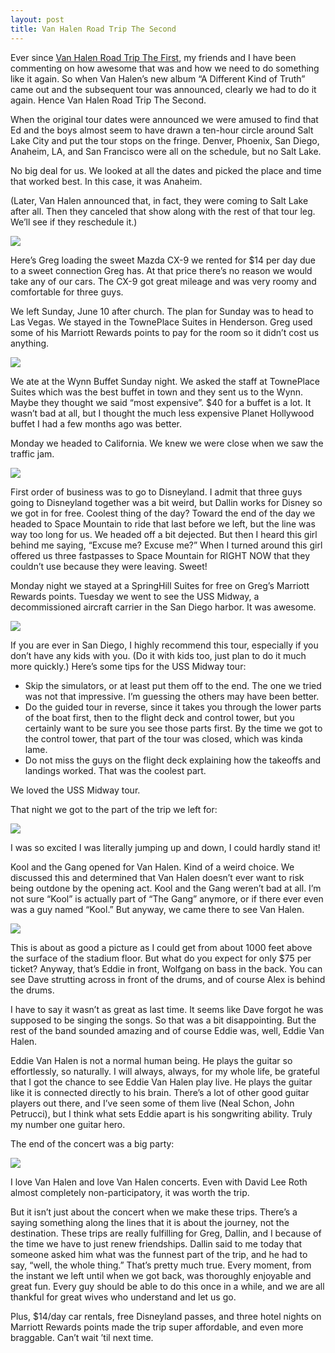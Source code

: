 ```yaml
---
layout: post
title: Van Halen Road Trip The Second
---
```

Ever since [Van Halen Road Trip The First](2007-12-03-van-halen-road-trip-follow-up), my friends and I have been commenting on how awesome that was and how we need to do something like it again.  So when Van Halen’s new album “A Different Kind of Truth” came out and the subsequent tour was announced, clearly we had to do it again.  Hence Van Halen Road Trip The Second.

When the original tour dates were announced we were amused to find that Ed and the boys almost seem to have drawn a ten-hour circle around Salt Lake City and put the tour stops on the fringe.  Denver, Phoenix, San Diego, Anaheim, LA, and San Francisco were all on the schedule, but no Salt Lake.

No big deal for us.  We looked at all the dates and picked the place and time that worked best.  In this case, it was Anaheim.

(Later, Van Halen announced that, in fact, they were coming to Salt Lake after all.  Then they canceled that show along with the rest of that tour leg.  We’ll see if they reschedule it.)

![](http://s3.amazonaws.com/seepingmatter/images/vhrt2_rental_car_600w.jpg)

Here’s Greg loading the sweet Mazda CX-9 we rented for $14 per day due to a sweet connection Greg has.  At that price there’s no reason we would take any of our cars.  The CX-9 got great mileage and was very roomy and comfortable for three guys.

We left Sunday, June 10 after church.  The plan for Sunday was to head to Las Vegas.  We stayed in the TownePlace Suites in Henderson.  Greg used some of his Marriott Rewards points to pay for the room so it didn’t cost us anything.

![](http://s3.amazonaws.com/seepingmatter/images/vhrt2_wynn_buffet_600w.jpg)

We ate at the Wynn Buffet Sunday night.  We asked the staff at TownePlace Suites which was the best buffet in town and they sent us to the Wynn.  Maybe they thought we said “most expensive”.  $40 for a buffet is a lot.  It wasn’t bad at all, but I thought the much less expensive Planet Hollywood buffet I had a few months ago was better.

Monday we headed to California.  We knew we were close when we saw the traffic jam.

![](http://s3.amazonaws.com/seepingmatter/images/vhrt2_cali_traffic_600w.jpg)

First order of business was to go to Disneyland.  I admit that three guys going to Disneyland together was a bit weird, but Dallin works for Disney so we got in for free.  Coolest thing of the day?  Toward the end of the day we headed to Space Mountain to ride that last before we left, but the line was way too long for us.  We headed off a bit dejected.  But then I heard this girl behind me saying, “Excuse me? Excuse me?” When I turned around this girl offered us three fastpasses to Space Mountain for RIGHT NOW that they couldn’t use because they were leaving.  Sweet!

Monday night we stayed at a SpringHill Suites for free on Greg’s Marriott Rewards points.  Tuesday we went to see the USS Midway, a decommissioned aircraft carrier in the San Diego harbor.  It was awesome.

![](http://s3.amazonaws.com/seepingmatter/images/vhrt2_midway_600w.jpg)

If you are ever in San Diego, I highly recommend this tour, especially if you don’t have any kids with you.  (Do it with kids too, just plan to do it much more quickly.)  Here’s some tips for the USS Midway tour:

* Skip the simulators, or at least put them off to the end.  The one we tried was not that impressive.  I’m guessing the others may have been better.
* Do the guided tour in reverse, since it takes you through the lower parts of the boat first, then to the flight deck and control tower, but you certainly want to be sure you see those parts first.  By the time we got to the control tower, that part of the tour was closed, which was kinda lame.
* Do not miss the guys on the flight deck explaining how the takeoffs and landings worked.  That was the coolest part.

We loved the USS Midway tour.

That night we got to the part of the trip we left for:

![](http://s3.amazonaws.com/seepingmatter/images/vhrt2_van_halen_sign_600w.jpg)

I was so excited I was literally jumping up and down, I could hardly stand it!

Kool and the Gang opened for Van Halen.  Kind of a weird choice.  We discussed this and determined that Van Halen doesn’t ever want to risk being outdone by the opening act.  Kool and the Gang weren’t bad at all.  I’m not sure “Kool” is actually part of “The Gang” anymore, or if there ever even was a guy named “Kool.”  But anyway, we came there to see Van Halen.

![](http://s3.amazonaws.com/seepingmatter/images/vhrt2_van_halen_600w.jpg)

This is about as good a picture as I could get from about 1000 feet above the surface of the stadium floor.  But what do you expect for only $75 per ticket?  Anyway, that’s Eddie in front, Wolfgang on bass in the back.  You can see Dave strutting across in front of the drums, and of course Alex is behind the drums.

I have to say it wasn’t as great as last time.  It seems like Dave forgot he was supposed to be singing the songs.  So that was a bit disappointing.  But the rest of the band sounded amazing and of course Eddie was, well, Eddie Van Halen.

Eddie Van Halen is not a normal human being.  He plays the guitar so effortlessly, so naturally.  I will always, always, for my whole life, be grateful that I got the chance to see Eddie Van Halen play live.  He plays the guitar like it is connected directly to his brain.  There’s a lot of other good guitar players out there, and I’ve seen some of them live (Neal Schon, John Petrucci), but I think what sets Eddie apart is his songwriting ability.  Truly my number one guitar hero.

The end of the concert was a big party:

![](http://s3.amazonaws.com/seepingmatter/images/vhrt2_concert_finale_600w.jpg)

I love Van Halen and love Van Halen concerts.  Even with David Lee Roth almost completely non-participatory, it was worth the trip.

But it isn’t just about the concert when we make these trips.  There’s a saying something along the lines that it is about the journey, not the destination.  These trips are really fulfilling for Greg, Dallin, and I because of the time we have to just renew friendships.  Dallin said to me today that someone asked him what was the funnest part of the trip, and he had to say, “well, the whole thing.”  That’s pretty much true.  Every moment, from the instant we left until when we got back, was thoroughly enjoyable and great fun.  Every guy should be able to do this once in a while, and we are all thankful for great wives who understand and let us go.

Plus, $14/day car rentals, free Disneyland passes, and three hotel nights on Marriott Rewards points made the trip super affordable, and even more braggable.  Can’t wait ’til next time.